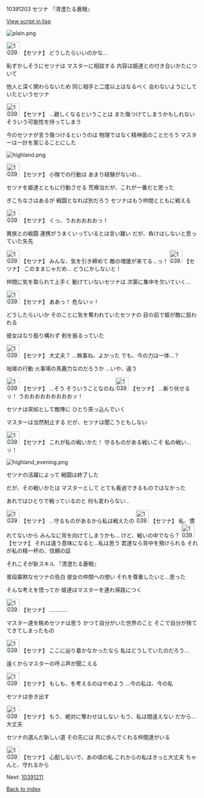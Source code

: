 10391203 セツナ 『清澄たる蒼眼』

[View script in lisp](../scripts/10391203.txt)

![plain.png](../images/backgrounds/plain.png)

<img src="../images/units/103911.png" alt="103911.png" height="34"/>
【セツナ】
どうしたらいいのかな…

恥ずかしそうにセツナは
マスターに相談する
内容は姫達との付き合いかたについて

他人と深く関わらないため
同じ相手と二度以上はなるべく
会わないようにしていたというセツナ

<img src="../images/units/103911.png" alt="103911.png" height="34"/>
【セツナ】
…親しくなるということは
また傷つけてしまうかもしれない
そういう可能性を持ってしまう

今のセツナが言う傷つけるというのは
物理ではなく精神面のことだろう
マスターは一計を案じることにした

![highland.png](../images/backgrounds/highland.png)

<img src="../images/units/103911.png" alt="103911.png" height="34"/>
【セツナ】
小隊での行動は
あまり経験がないの…

セツナを姫達とともに行動させる
荒療治だが、これが一番だと思った

ぎこちなさはあるが
戦闘となれば別だろう
セツナはもう仲間とともに戦える

<img src="../images/units/103911.png" alt="103911.png" height="34"/>
【セツナ】
くっ、うおおおおおっ！

異族との戦闘
連携がうまくいっているとは言い難い
だが、負けはしないと思っていた矢先

<img src="../images/units/103911.png" alt="103911.png" height="34"/>
【セツナ】
みんな、気を引き締めて
敵の増援が来てる…っ！

<img src="../images/units/103911.png" alt="103911.png" height="34"/>
【セツナ】
このままじゃだめ…
どうにかしないと！

仲間に気を取られて上手く
動けていないセツナは
次第に集中を欠いていく…

<img src="../images/units/103911.png" alt="103911.png" height="34"/>
【セツナ】
ああっ！
危ないッ！

どうしたらいいか
そのことに気を奪われていたセツナの
目の前で姫が敵に狙われる

彼女はなり振り構わず
剣を振るっていた

<img src="../images/units/103911.png" alt="103911.png" height="34"/>
【セツナ】
大丈夫？
…無事ね、よかった
でも、今の力は一体…？

咄嗟の行動
火事場の馬鹿力なのだろうか
…いや、違う

<img src="../images/units/103911.png" alt="103911.png" height="34"/>
【セツナ】
…そう
そういうことなのね

<img src="../images/units/103911.png" alt="103911.png" height="34"/>
【セツナ】
…斬り伏せるッ！
うおおおおおおおおおッ！

セツナは突如として敵陣に
ひとり突っ込んでいく

マスターは当然制止する
だが、セツナは聞こうともしない

<img src="../images/units/103911.png" alt="103911.png" height="34"/>
【セツナ】
これが私の戦いかた！
守るものがある戦いこそ
私の戦い…ッ！

![highland_evening.png](../images/backgrounds/highland_evening.png)

セツナの活躍によって
戦闘は終了した

だが、その戦いかたは
マスターとして
とても看過できるものではなかった

あれではひとりで戦っているのと
何も変わらない…

<img src="../images/units/103911.png" alt="103911.png" height="34"/>
【セツナ】
…守るものがあるから私は戦えたの

<img src="../images/units/103911.png" alt="103911.png" height="34"/>
【セツナ】
私、慣れてないから
みんなに背を向けてしまうかも…
けど、戦いの中でなら？

<img src="../images/units/103911.png" alt="103911.png" height="34"/>
【セツナ】
それは違う意味になると…私は思う
君達なら背中を預けられる
それが私の精一杯の、信頼の証

それこそが新スキル
『清澄たる蒼眼』

普段寡黙なセツナの告白
彼女の仲間への想い
それを尊重したいと…思った

そんな考えを悟ってか
姫達はマスターを連れ帰路につく

<img src="../images/units/103911.png" alt="103911.png" height="34"/>
【セツナ】
…………

マスター達を眺めセツナは思う
かつて自分がいた世界のこと
そこで自分が捨ててきてしまったもの

<img src="../images/units/103911.png" alt="103911.png" height="34"/>
【セツナ】
ここに辿り着かなかったなら
私はどうしていたのだろう…

遠くからマスターの呼ぶ声が聞こえる

<img src="../images/units/103911.png" alt="103911.png" height="34"/>
【セツナ】
もしも、を考えるのはやめよう
…今の私は、今の私

セツナは歩き出す

<img src="../images/units/103911.png" alt="103911.png" height="34"/>
【セツナ】
もう、絶対に奪わせはしない
もう、私は間違えない
だから…大丈夫

セツナの選んだ新しい道
その先には
共に歩んでくれる仲間達がいる

<img src="../images/units/103911.png" alt="103911.png" height="34"/>
【セツナ】
心配しないで、あの頃の私
これからの私はきっと大丈夫
ちゃんと、守れるから


Next: [10391211](10391211.md)

[Back to index](index.md)
